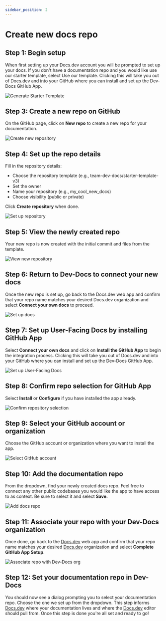 ```yaml
---
sidebar_position: 2
---
```




# Create new docs repo

## Step 1: Begin setup 
When first setting up your Docs.dev account you will be prompted to set up your docs. If you don't have a documentation repo and you would like use our starter template, select Use our template. Clicking this will take you out of Docs.dev and into your GitHub where you can install and set up the Dev-Docs GitHub App.

![Generate Starter Template](/img/connect_the_starter_template_to_the_ai_editor/step_8.png)

## Step 3: Create a new repo on GitHub
On the GitHub page, click on **New repo** to create a new repo for your documentation.

![Create new repository](/img/connect_the_starter_template_to_the_ai_editor/step_4.png)

## Step 4: Set up the repo details
Fill in the repository details:

* Choose the repository template (e.g., team-dev-docs/starter-template-v3)
* Set the owner
* Name your repository (e.g., my\_cool\_new\_docs)
* Choose visibility (public or private)

Click **Create repository** when done.

![Set up repository](/img/connect_the_starter_template_to_the_ai_editor/step_5.png)

## Step 5: View the newly created repo
Your new repo is now created with the initial commit and files from the template.

![View new repository](/img/connect_the_starter_template_to_the_ai_editor/step_7.png)

## Step 6: Return to Dev-Docs to connect your new docs
Once the new repo is set up, go back to the Docs.dev web app and confirm that your repo name matches your desired Docs.dev organization and select **Connect your own docs** to proceed.

![Set up docs](/img/connect_the_starter_template_to_the_ai_editor/step_8.png)

## Step 7: Set up User-Facing Docs by installing GitHub App
Select **Connect your own docs** and click on **Install the GitHub App** to begin the integration process. Clicking this will take you out of Docs.dev and into your GitHub where you can install and set up the Dev-Docs GitHub App.

![Set up User-Facing Docs](/img/connect_the_starter_template_to_the_ai_editor/step_11.png)

## Step 8: Confirm repo selection for GitHub App
Select **Install** or **Configure** if you have installed the app already.

![Confirm repository selection](/img/connect_the_starter_template_to_the_ai_editor/step_13.png)

## Step 9: Select your GitHub account or organization
Choose the GitHub account or organization where you want to install the app.

![Select GitHub account](/img/connect_the_starter_template_to_the_ai_editor/step_16.png)

## Step 10: Add the documentation repo
From the dropdown, find your newly created docs repo. Feel free to connect any other public codebases you would like the app to have access to as context. Be sure to select it and select **Save.**

![Add docs repo](/img/connect_the_starter_template_to_the_ai_editor/step_17.png)

## Step 11: Associate your repo with your Dev-Docs organization
Once done, go back to the [Docs.dev](http://Docs.dev) web app and confirm that your repo name matches your desired [Docs.dev](http://Docs.dev) organization and select **Complete GitHub App Setup**.

![Associate repo with Dev-Docs org](/img/connect_the_starter_template_to_the_ai_editor/step_22.png)

## Step 12: Set your documentation repo in Dev-Docs
You should now see a dialog prompting you to select your documentation repo. Choose the one we set up from the dropdown. This step informs [Docs.dev](http://Docs.dev) where your documentation lives and where the [Docs.dev](http://Docs.dev) editor should pull from. Once this step is done you're all set and ready to go!
